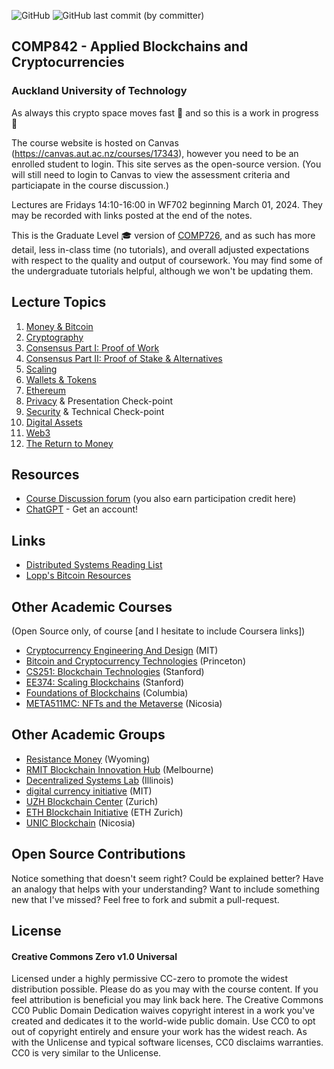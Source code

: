 ![GitHub](https://img.shields.io/github/license/millecodex/COMP842) ![GitHub last commit (by committer)](https://img.shields.io/github/last-commit/millecodex/comp842)


## COMP842 - Applied Blockchains and Cryptocurrencies
### Auckland University of Technology

As always this crypto space moves fast :rocket: and so this is a work in progress 🚧

The course website is hosted on Canvas (https://canvas.aut.ac.nz/courses/17343), however you need to be an enrolled student to login. This site serves as the open-source version. (You will still need to login to Canvas to view the assessment criteria and particiapate in the course discussion.) 

Lectures are Fridays 14:10-16:00 in WF702 beginning March 01, 2024. They may be recorded with links posted at the end of the notes.

This is the Graduate Level 🎓 version of [COMP726](https://github.com/millecodex/COMP726/), and as such has more detail, less in-class time (no tutorials), and overall adjusted expectations with respect to the quality and output of coursework. You may find some of the undergraduate tutorials helpful, although we won't be updating them.

## Lecture Topics
1. [Money & Bitcoin](lectures/1-bitcoin.md)
2. [Cryptography](lectures/2-cryptography.md)
3. [Consensus Part I: Proof of Work](lectures/3-consensus-pow.md)
4. [Consensus Part II: Proof of Stake & Alternatives](lectures/4-consensus-pos.md)
5. [Scaling](lectures/5-scaling.md)
6. [Wallets & Tokens](lectures/6-wallets.md) 
7. [Ethereum](lectures/7-ethereum.md)
8. [Privacy](lectures/8-privacy.md) & Presentation Check-point
9. [Security](lectures/9-security.md) & Technical Check-point
10. [Digital Assets](lectures/10-digital-assets.md)
11. [Web3](lectures/11-web3.md) 
12. [The Return to Money](lectures/12.md)

## Resources
* [Course Discussion forum](https://canvas.aut.ac.nz/courses/17343/discussion_topics) (you also earn participation credit here)
* [ChatGPT](https://chat.openai.com/auth/login) - Get an account!

## Links
* [Distributed Systems Reading List](https://github.com/theanalyst/awesome-distributed-systems)
* [Lopp's Bitcoin Resources](https://www.lopp.net/bitcoin-information.html)

## Other Academic Courses
(Open Source only, of course [and I hesitate to include Coursera links])
* [Cryptocurrency Engineering And Design](https://ocw.mit.edu/courses/mas-s62-cryptocurrency-engineering-and-design-spring-2018/) (MIT)
* [Bitcoin and Cryptocurrency Technologies](https://bitcoinbook.cs.princeton.edu/) (Princeton)
* [CS251: Blockchain Technologies](https://cs251.stanford.edu/syllabus.html) (Stanford)
* [EE374: Scaling Blockchains](https://web.stanford.edu/class/archive/ee/ee374/ee374.1206/) (Stanford)
* [Foundations of Blockchains](https://timroughgarden.github.io/fob21/) (Columbia)
* [META511MC: NFTs and the Metaverse](https://github.com/UniversityOfNicosia/META511MC-Course-Materials/tree/main) (Nicosia)

## Other Academic Groups
* [Resistance Money](https://www.resistance.money/) (Wyoming)
* [RMIT Blockchain Innovation Hub](https://rmitblockchain.io/) (Melbourne)
* [Decentralized Systems Lab](https://decentralize.ece.illinois.edu/) (Illinois)
* [digital currency initiative](https://dci.mit.edu/) (MIT)
* [UZH Blockchain Center](https://www.blockchain.uzh.ch/) (Zurich)
* [ETH Blockchain Initiative](https://blockchain.ethz.ch/) (ETH Zurich)
* [UNIC Blockchain](https://www.unic.ac.cy/blockchain/) (Nicosia)

## Open Source Contributions
Notice something that doesn't seem right? Could be explained better? Have an analogy that helps with your understanding? Want to include something new that I've missed? Feel free to fork and submit a pull-request.

## License
#### Creative Commons Zero v1.0 Universal
Licensed under a highly permissive CC-zero to promote the widest distribution possible. Please do as you may with the course content. If you feel attribution is beneficial you may link back here. The Creative Commons CC0 Public Domain Dedication waives copyright interest in a work you've created and dedicates it to the world-wide public domain. Use CC0 to opt out of copyright entirely and ensure your work has the widest reach. As with the Unlicense and typical software licenses, CC0 disclaims warranties. CC0 is very similar to the Unlicense.
